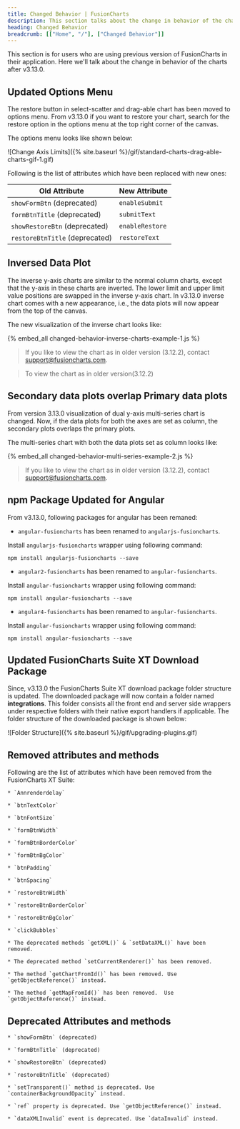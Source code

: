 ```yaml
---
title: Changed Behavior | FusionCharts
description: This section talks about the change in behavior of the charts with the latest released version.
heading: Changed Behavior
breadcrumb: [["Home", "/"], ["Changed Behavior"]]
---
```


This section is for users who are using previous version of FusionCharts in their application. Here we'll talk about the change in behavior of the charts after v3.13.0.

## Updated Options Menu

The restore button in select-scatter and drag-able chart has been moved to options menu. From v3.13.0 if you want to restore your chart, search for the restore option in the options menu at the top right corner of the canvas.

The options menu looks like shown below:

![Change Axis Limits]({% site.baseurl %}/gif/standard-charts-drag-able-charts-gif-1.gif)

Following is the list of attributes which have been replaced with new ones:

Old Attribute|New Attribute
--|--
`showFormBtn` (deprecated)|`enableSubmit`
`formBtnTitle` (deprecated)|`submitText`
`showRestoreBtn` (deprecated)|`enableRestore`
`restoreBtnTitle` (deprecated)|`restoreText`

## Inversed Data Plot

The inverse y-axis charts are similar to the normal column charts, except that the y-axis in these charts are inverted. The lower limit and upper limit value positions are swapped in the inverse y-axis chart. In v3.13.0 inverse chart comes with a new appearance, i.e., the data plots will now appear from the top of the canvas.

The new visualization of the inverse chart looks like:

{% embed_all changed-behavior-inverse-charts-example-1.js %}

> If you like to view the chart as in older version (3.12.2), contact [support@fusioncharts.com](support@fusioncharts.com).

> To view the chart as in older version(3.12.2)

## Secondary data plots overlap Primary data plots

From version 3.13.0 visualization of dual y-axis multi-series chart is changed. Now, if the data plots for both the axes are set as column, the secondary plots overlaps the primary plots.

The multi-series chart with both the data plots set as column looks like:

{% embed_all changed-behavior-multi-series-example-2.js %}

> If you like to view the chart as in older version (3.12.2), contact [support@fusioncharts.com](support@fusioncharts.com).

## npm Package Updated for Angular

From v3.13.0, following packages for angular has been remaned:

* `angular-fusioncharts` has been renamed to `angularjs-fusioncharts`.

Install `angularjs-fusioncharts` wrapper using following command:

```
npm install angularjs-fusioncharts --save
```

* `angular2-fusioncharts` has been renamed to `angular-fusioncharts`.

Install `angular-fusioncharts` wrapper using following command:

```
npm install angular-fusioncharts --save
```

* `angular4-fusioncharts` has been renamed to `angular-fusioncharts`.

Install `angular-fusioncharts` wrapper using following command:

```
npm install angular-fusioncharts --save
```

## Updated FusionCharts Suite XT Download Package 

Since, v3.13.0 the FusionCharts Suite XT download package folder structure is updated. The downloaded package will now contain a folder named **integrations**. This folder consists all the front end and server side wrappers under respective folders with their native export handlers if applicable. The folder structure of the downloaded package is shown below:

![Folder Structure]({% site.baseurl %}/gif/upgrading-plugins.gif)

## Removed attributes and methods

 Following are the list of attributes which have been removed from the FusionCharts XT Suite:

    * `Annrenderdelay`

    * `btnTextColor`

    * `btnFontSize`

    * `formBtnWidth`

    * `formBtnBorderColor`

    * `formBtnBgColor`

    * `btnPadding`

    * `btnSpacing`

    * `restoreBtnWidth`

    * `restoreBtnBorderColor`

    * `restoreBtnBgColor`

    * `clickBubbles`

    * The deprecated methods `getXML()` & `setDataXML()` have been removed.

    * The deprecated method `setCurrentRenderer()` has been removed.

    * The method `getChartFromId()` has been removed. Use `getObjectReference()` instead.

    * The method `getMapFromId()` has been removed.  Use `getObjectReference()` instead.

## Deprecated Attributes and methods

    * `showFormBtn` (deprecated)

    * `formBtnTitle` (deprecated)

    * `showRestoreBtn` (deprecated)

    * `restoreBtnTitle` (deprecated)

    * `setTransparent()` method is deprecated. Use `containerBackgroundOpacity` instead.

    * `ref` property is deprecated. Use `getObjectReference()` instead.

    * `dataXMLInvalid` event is deprecated. Use `dataInvalid` instead.